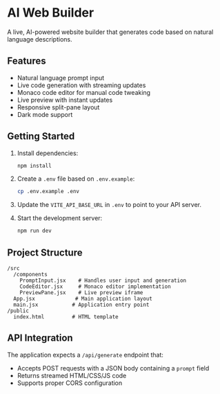 # AI Web Builder

A live, AI-powered website builder that generates code based on natural language descriptions.

## Features

- Natural language prompt input
- Live code generation with streaming updates
- Monaco code editor for manual code tweaking
- Live preview with instant updates
- Responsive split-pane layout
- Dark mode support

## Getting Started

1. Install dependencies:
   ```bash
   npm install
   ```

2. Create a `.env` file based on `.env.example`:
   ```bash
   cp .env.example .env
   ```

3. Update the `VITE_API_BASE_URL` in `.env` to point to your API server.

4. Start the development server:
   ```bash
   npm run dev
   ```

## Project Structure

```
/src
  /components
    PromptInput.jsx    # Handles user input and generation
    CodeEditor.jsx     # Monaco editor implementation
    PreviewPane.jsx    # Live preview iframe
  App.jsx             # Main application layout
  main.jsx           # Application entry point
/public
  index.html         # HTML template
```

## API Integration

The application expects a `/api/generate` endpoint that:
- Accepts POST requests with a JSON body containing a `prompt` field
- Returns streamed HTML/CSS/JS code
- Supports proper CORS configuration